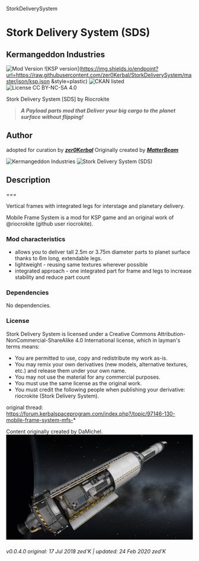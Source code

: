<!-- Readme.md v1.2.0.0
Stork Delivery System (SDS)
created: 17 Jul 18
updated: 24 Feb 2020 -->
StorkDeliverySystem
<!-- Download on SpaceDock here or Github here.
Also available on CKAN. -->

# Stork Delivery System (SDS)
## Kermangeddon Industries
![Mod Version](https://img.shields.io/github/v/release/zer0Kerbal/StorkDeliverySystem?include_prereleases)
![KSP version](https://img.shields.io/endpoint?url=https://raw.githubusercontent.com/zer0Kerbal/StorkDeliverySystem/master/json/ksp.json
&style=plastic) ![CKAN listed](https://img.shields.io/badge/CKAN-Indexed-brightgreen.svg) ![License CC BY-NC-SA 4.0](https://img.shields.io/badge/license-CC%20BY--NC--SA%204.0-lightgrey)

Stork Delivery System [SDS] by Riocrokite

> ***A Payload parts mod that Deliver your big cargo to the planet surface without flipping!*** 
## Author
adopted for curation by ***[zer0Kerbal](https://forum.kerbalspaceprogram.com/index.php?/profile/190933-zer0kerbal/)*** Originally created by [***MatterBeam***](http://forum.kerbalspaceprogram.com/index.php?/profile/133334-matterbeam/)

![Kermangeddon Industries](https://raw.githubusercontent.com/zer0Kerbal/StorkDeliverySystem/master/images/banner.png "banner")
![Stork Delivery System (SDS)](https://raw.githubusercontent.com/zer0Kerbal/StorkDeliverySystem/master/images/logo250x250.png "logo")

## Description
===

Vertical frames with integrated legs for interstage and planetary delivery.

Mobile Frame System is a mod for KSP game and an original work of @riocrokite (github user riocrokite).

### Mod characteristics
- allows you to deliver tall 2.5m or 3.75m diameter parts to planet surface thanks to 6m long, extendable legs.
- lightweight - reusing same textures wherever possible
- integrated approach - one integrated part for frame and legs to increase stability and reduce part count

### Dependencies

No dependencies.

### License

Stork Delivery System is licensed under a Creative Commons Attribution-NonCommercial-ShareAlike 4.0 International license, which in layman's terms means:
* You are permitted to use, copy and redistribute my work as-is.
* You may remix your own derivatives (new models, alternative textures, etc.) and release them under your own name.
* You may not use the material for any commercial purposes.
* You must use the same license as the original work.
* You must credit the following people when publishing your derivative: riocrokite (Stork Delivery System).

original thread: https://forum.kerbalspaceprogram.com/index.php?/topic/97146-130-mobile-frame-system-mfs-*


Content originally created by DaMichel.
![Hero](https://raw.githubusercontent.com/zer0Kerbal/DaMichel/1.1.0.0/Images/12-CargoBay.jpg)


###### v0.0.4.0 original: 17 Jul 2018 zed'K | updated: 24 Feb 2020 zed'K
<!--
CC BY-NC-SA-4.0
zer0Kerbal-->
